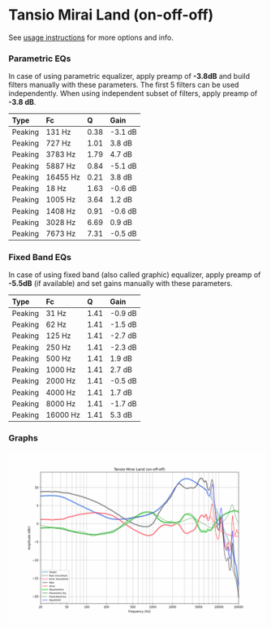 # Tansio Mirai Land (on-off-off)
See [usage instructions](https://github.com/jaakkopasanen/AutoEq#usage) for more options and info.

### Parametric EQs
In case of using parametric equalizer, apply preamp of **-3.8dB** and build filters manually
with these parameters. The first 5 filters can be used independently.
When using independent subset of filters, apply preamp of **-3.8 dB**.

| Type    | Fc       |    Q | Gain    |
|:--------|:---------|:-----|:--------|
| Peaking | 131 Hz   | 0.38 | -3.1 dB |
| Peaking | 727 Hz   | 1.01 | 3.8 dB  |
| Peaking | 3783 Hz  | 1.79 | 4.7 dB  |
| Peaking | 5887 Hz  | 0.84 | -5.1 dB |
| Peaking | 16455 Hz | 0.21 | 3.8 dB  |
| Peaking | 18 Hz    | 1.63 | -0.6 dB |
| Peaking | 1005 Hz  | 3.64 | 1.2 dB  |
| Peaking | 1408 Hz  | 0.91 | -0.6 dB |
| Peaking | 3028 Hz  | 6.69 | 0.9 dB  |
| Peaking | 7673 Hz  | 7.31 | -0.5 dB |

### Fixed Band EQs
In case of using fixed band (also called graphic) equalizer, apply preamp of **-5.5dB**
(if available) and set gains manually with these parameters.

| Type    | Fc       |    Q | Gain    |
|:--------|:---------|:-----|:--------|
| Peaking | 31 Hz    | 1.41 | -0.9 dB |
| Peaking | 62 Hz    | 1.41 | -1.5 dB |
| Peaking | 125 Hz   | 1.41 | -2.7 dB |
| Peaking | 250 Hz   | 1.41 | -2.3 dB |
| Peaking | 500 Hz   | 1.41 | 1.9 dB  |
| Peaking | 1000 Hz  | 1.41 | 2.7 dB  |
| Peaking | 2000 Hz  | 1.41 | -0.5 dB |
| Peaking | 4000 Hz  | 1.41 | 1.7 dB  |
| Peaking | 8000 Hz  | 1.41 | -1.7 dB |
| Peaking | 16000 Hz | 1.41 | 5.3 dB  |

### Graphs
![](./Tansio%20Mirai%20Land%20(on-off-off).png)